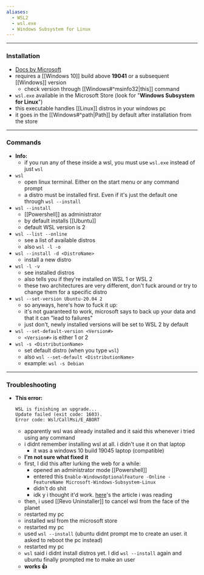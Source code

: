 ```yaml
---
aliases:
  - WSL2
  - wsl.exe
  - Windows Subsystem for Linux
---
```

---

### Installation

- [Docs by Microsoft](https://learn.microsoft.com/en-us/windows/wsl/install)
- requires a [[Windows 10]] build above **19041** or a subsequent [[Windows]] version
	- check version through [[Windows#^msinfo32|this]] command
- `wsl.exe` available in the Microsoft Store (look for "**Windows Subsystem for Linux**")
- this executable handles [[Linux]] distros in your windows pc
- it goes in the [[Windows#^path|Path]] by default after installation from the store

---

### Commands

- **Info:**
	- if you run any of these inside a wsl, you must use `wsl.exe` instead of just `wsl`
- `wsl`
	- open linux terminal. Either on the start menu or any command prompt
	- a distro must be installed first. Even if it's just the default one through `wsl --install`
- `wsl --install`
	- [[Powershell]] as administrator
	- by default installs [[Ubuntu]]
	- default WSL version is 2
- `wsl --list --online`
	- see a list of available distros
	- also `wsl -l -o`
- `wsl --install -d <DistroName>`
	- install a new distro
- `wsl -l -v`
	- see installed distros
	- also tells you if they're installed on WSL 1  or WSL 2
	- these two architectures are very different, don't fuck around or try to change them for a specific distro
- `wsl --set-version Ubuntu-20.04 2`
	- so anyways, here's how to fuck it up:
	- it's not guaranteed to work, microsoft says to back up your data and that it can "lead to failures"
	- just don't, newly installed versions will be set to WSL 2 by default
- `wsl --set-default-version <Version#>`
	- `<Version#>` is either 1 or 2
- `wsl -s <DistributionName>`
	- set default distro (when you type `wsl`)
	- also `wsl --set-default <DistributionName>`
	- example: `wsl -s Debian`

---

### Troubleshooting

- **This error:**
	```shell
	WSL is finishing an upgrade...
	Update failed (exit code: 1603).
	Error code: Wsl/CallMsi/E_ABORT
	```
	- apparently wsl was already installed and it said this whenever i tried using any command
	- i didnt remember installing wsl at all. i didn't use it on that laptop
		- it was a windows 10 build 19045 laptop (compatible)
	- **I'm not sure what fixed it**
	- first, I did this after lurking the web for a while:
		- opened an administrator mode [[Powershell]]
		- entered this `Enable-WindowsOptionalFeature -Online -FeatureName Microsoft-Windows-Subsystem-Linux`
		- didn't do shit
		- idk y i thought it'd work. [here](https://learn.microsoft.com/en-us/windows/wsl/troubleshooting)'s the article i was reading
	- then, i used [[Revo Uninstaller]] to cancel wsl from the face of the planet
	- restarted my pc
	- installed wsl from the microsoft store
	- restarted my pc
	- used `wsl --install` (ubuntu didnt prompt me to create an user. it asked to reboot the pc instead)
	- restarted my pc
	- `wsl` said i didnt install distros yet. I did `wsl --install` again and ubuntu finally prompted me to make an user
	- **works :thumbsup:**